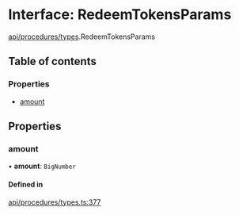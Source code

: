 # Interface: RedeemTokensParams

[api/procedures/types](../wiki/api.procedures.types).RedeemTokensParams

## Table of contents

### Properties

- [amount](../wiki/api.procedures.types.RedeemTokensParams#amount)

## Properties

### amount

• **amount**: `BigNumber`

#### Defined in

[api/procedures/types.ts:377](https://github.com/PolymathNetwork/polymesh-sdk/blob/c37bc05d/src/api/procedures/types.ts#L377)
